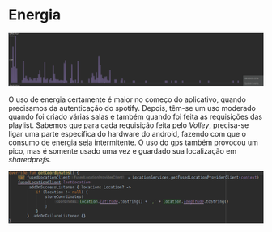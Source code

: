 # Energia


![](images/Captura%20de%20tela%20de%202019-12-15%2016-21-49.png)


O uso de energia certamente é maior no começo do aplicativo, quando precisamos da autenticação do spotify. Depois, têm-se um uso moderado quando foi criado várias salas e também quando foi feita as requisições das playlist. Sabemos que para cada requisição feita pelo _Volley_, precisa-se ligar uma parte específica do hardware do android, fazendo com que o consumo de energia seja intermitente. O uso do gps também provocou um pico, mas é somente usado uma vez e guardado sua localização em _sharedprefs_.

![](images/local.png)
